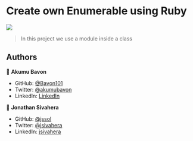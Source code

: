 # Create own Enumerable using Ruby

![](https://img.shields.io/badge/Microverse-blueviolet)

> In this project we use a module inside a class

## Authors

👤 **Akumu Bavon**

- GitHub: [@Bavon101](https://github.com/Bavon101)
- Twitter: [@akumubavon](https://twitter.com/akumubavon)
- LinkedIn: [LinkedIn](https://www.linkedin.com/in/akumu-bavon/)

👤 **Jonathan Sivahera**

- GitHub: [@jssol](https://github.com/jssol)
- Twitter: [@jsivahera](https://twitter.com/jsivahera)
- LinkedIn: [jsivahera](https://www.linkedin.com/in/jsivahera/)
